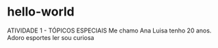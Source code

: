 # hello-world
ATIVIDADE 1 - TÓPICOS ESPECIAIS
Me chamo Ana Luisa tenho 20 anos.
Adoro esportes
ler 
sou curiosa
